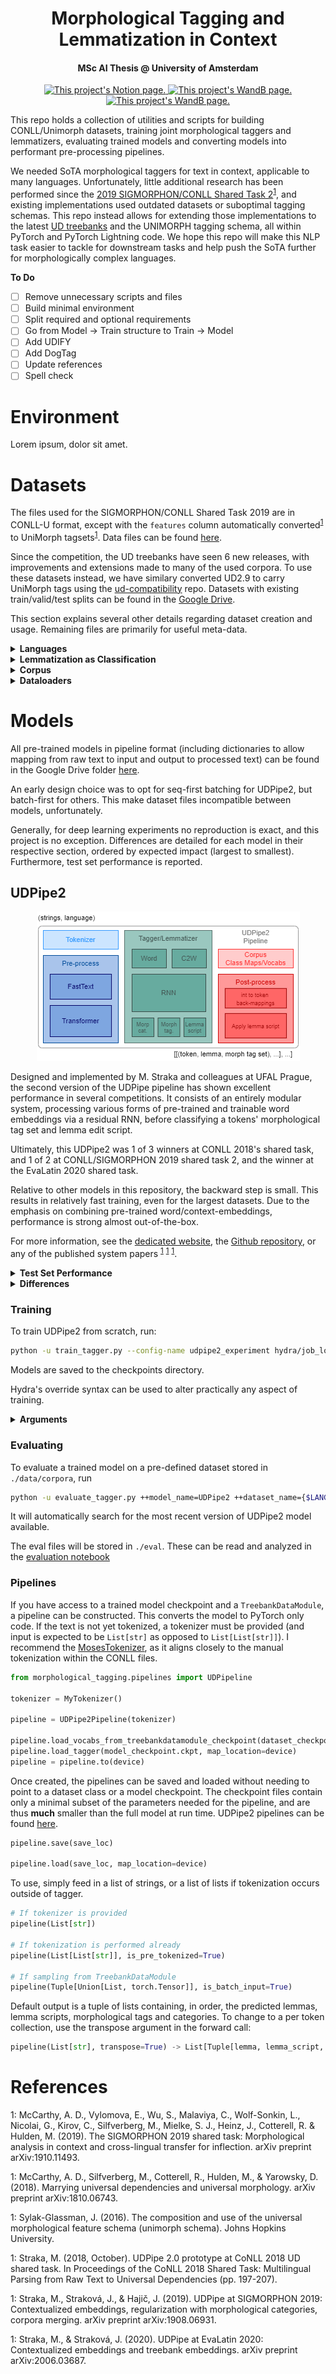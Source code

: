 <h1 align="center">
  Morphological Tagging and Lemmatization in Context
</h1>

<h4 align="center">MSc AI Thesis @ University of Amsterdam</h4>

<p align="center">
<a href="https://www.notion.so/MSc-AI-Thesis-9c3ba8027f6b4e3a82f0e391a6db76a9">
    <img
    src="https://img.shields.io/badge/Notion-%23000000.svg?style=for-the-badge&logo=notion&logoColor=white"
    alt="This project's Notion page."
    style="float: center;"
    />
</a>
<a href="https://wandb.ai/verhivo/morph_tag_lemmatize?workspace=user-verhivo">
    <img src="https://img.shields.io/badge/WandB-%23000000.svg?&style=for-the-badge&logo=weightsandbiases&logoColor=#FFBE00"
    alt="This project's WandB page."
    style="float: center;"
    />
</a>
<a href="https://drive.google.com/drive/folders/1O0NZgyjkiuWQ9FuqZpsgFII2j8487Mct?usp=sharing">
    <img src="https://img.shields.io/badge/Drive-%23000000.svg?&style=for-the-badge&logo=googledrive&logoColor=#FFBE00"
    alt="This project's WandB page."
    style="float: center;"
    />
</a>
</p>

This repo holds a collection of utilities and scripts for building CONLL/Unimorph datasets, training joint morphological taggers and lemmatizers, evaluating trained models and converting models into performant pre-processing pipelines.

We needed SoTA morphological taggers for text in context, applicable to many languages. Unfortunately, little additional research has been performed since the [2019 SIGMORPHON/CONLL Shared Task 2](https://sigmorphon.github.io/sharedtasks/2019/task2/)<sup>[1](#sharedtask2019)</sup>, and existing implementations used outdated datasets or suboptimal tagging schemas. This repo instead allows for extending those implementations to the latest [UD treebanks](https://universaldependencies.org/#language-) and the UNIMORPH tagging schema, all within PyTorch and PyTorch Lightning code. We hope this repo will make this NLP task easier to tackle for downstream tasks and help push the SoTA further for morphologically complex languages.

<!--
### Contents

1. **Environment:**
2. **Datasets:**
3. **Models:**
4. **References:** cited papers useful for further reading
-->

**To Do**
- [ ] Remove unnecessary scripts and files
- [ ] Build minimal environment
- [ ] Split required and optional requirements
- [ ] Go from Model -> Train structure to Train -> Model
- [ ] Add UDIFY
- [ ] Add DogTag
- [ ] Update references
- [ ] Spell check

# Environment

Lorem ipsum, dolor sit amet.

# Datasets

The files used for the SIGMORPHON/CONLL Shared Task 2019 are in CONLL-U format, except with the `features` column automatically converted<sup>[1](#udconversion)</sup> to UniMorph tagsets<sup>[1](#unimorphschema)</sup>. Data files can be found [here](https://github.com/sigmorphon/2019).

Since the competition, the UD treebanks have seen 6 new releases, with improvements and extensions made to many of the used corpora. To use these datasets instead, we have similary converted UD2.9 to carry UniMorph tags using the [ud-compatibility](https://github.com/unimorph/ud-compatibility) repo. Datasets with existing train/valid/test splits can be found in the [Google Drive](https://drive.google.com/file/d/1lSYGYB-4b5dztlg1iilccctI1KAxVV_e/view?usp=sharing).

This section explains several other details regarding dataset creation and usage. Remaining files are primarily for useful meta-data.

<details>
<summary><b>Languages</b></summary>
<p style="margin-left: 40px">

While there are now many [UD treebanks](https://universaldependencies.org/#language-), not all lend themselves equally well to this task. Using the informaton scraped from the UD site, if limiting to languages with quality above 0 (treebanks with important information missing or misformatted are punished to have quality very near 0), and support from common pre-trained models like FastText and BERT, 38 languages over 15 linguistic typologies remain. Of these, most, but not all, are high-resource (and likely provide strong models).

The remaining languages are detailed in the table below.

|            | Family                        |   N_Treebanks |   Sentences (k) |   Tokens (k) |   N_Genres |   Stars |
|------------|-------------------------------|:-------------:|:---------------:|:------------:|:----------:|:-------:|
| Afrikaans  | IE, Germanic                  |             1 |               2 |           49 |          2 |     3.5 |
| Arabic     | Afro-Asiatic, Semitic         |             1 |               8 |          242 |          1 |     3   |
| Armenian   | IE, Armenian                  |             1 |               3 |           52 |          6 |     4   |
| Belarusian | IE, Slavic                    |             1 |              25 |          305 |          7 |     4.5 |
| Bulgarian  | IE, Slavic                    |             1 |              11 |          156 |          3 |     4   |
| Catalan    | IE, Romance                   |             1 |              17 |          537 |          1 |     4   |
| Croatian   | IE, Slavic                    |             1 |               9 |          199 |          3 |     4   |
| Czech      | IE, Slavic                    |             4 |             127 |         2204 |          5 |     4   |
| Dutch      | IE, Germanic                  |             2 |              21 |          307 |          1 |     2.5 |
| English    | IE, Germanic                  |             6 |              38 |          608 |          2 |     3   |
| Estonian   | Uralic, Finnic                |             2 |              37 |          511 |          4 |     4   |
| Finnish    | Uralic, Finnic                |             1 |              15 |          202 |          6 |     3.5 |
| French     | IE, Romance                   |             5 |              25 |          559 |          4 |     3.5 |
| Galician   | IE, Romance                   |             1 |               1 |           23 |          1 |     3.5 |
| German     | IE, Germanic                  |             2 |             206 |         3687 |          3 |     4   |
| Greek      | IE, Greek                     |             1 |               3 |           62 |          3 |     3.5 |
| Icelandic  | IE, Germanic                  |             2 |              51 |         1142 |          4 |     3   |
| Indonesian | Austronesian, Malayo-Sumbawan |             2 |               7 |          148 |          2 |     3.5 |
| Irish      | IE, Celtic                    |             1 |               5 |          116 |          5 |     2   |
| Italian    | IE, Romance                   |             5 |              34 |          737 |          3 |     3.5 |
| Japanese   | Japanese                      |             2 |              16 |          344 |          2 |     2   |
| Latin      | IE, Latin                     |             1 |               9 |          242 |          2 |     4   |
| Latvian    | IE, Baltic                    |             1 |              16 |          266 |          5 |     3.5 |
| Lithuanian | IE, Baltic                    |             2 |               4 |           75 |          4 |     2.5 |
| Norwegian  | IE, Germanic                  |             2 |              38 |          612 |          3 |     4   |
| Polish     | IE, Slavic                    |             2 |              39 |          478 |          5 |     4   |
| Portuguese | IE, Romance                   |             1 |               9 |          211 |          1 |     4   |
| Romanian   | IE, Romance                   |             3 |              40 |          937 |          2 |     4   |
| Russian    | IE, Slavic                    |             3 |             110 |         1813 |          1 |     4   |
| Serbian    | IE, Slavic                    |             1 |               4 |           98 |          1 |     4   |
| Slovak     | IE, Slavic                    |             1 |              11 |          106 |          3 |     3.5 |
| Slovenian  | IE, Slavic                    |             2 |              11 |          170 |          3 |     3.5 |
| Spanish    | IE, Romance                   |             1 |              18 |          555 |          1 |     4   |
| Swedish    | IE, Germanic                  |             1 |               5 |           91 |          3 |     3.5 |
| Tamil      | Dravidian, Southern           |             1 |               1 |            9 |          1 |     2.5 |
| Telugu     | Dravidian, South Central      |             1 |               1 |            6 |          1 |     1   |
| Turkish    | Turkic, Southwestern          |             6 |              73 |          640 |          2 |     3.5 |
| Welsh      | IE, Celtic                    |             1 |               2 |           41 |          5 |     2.5 |

</p>
</details>

<details>
<summary><b>Lemmatization as Classification</b></summary>
<p>

Lemmatization is the task of taking a word-form (potentially inflected or derivated), and convert it to its dictionary entry form. In terms of ML, this is a seq2seq task at the character level. Despite this, the best competition entries model inflection as a token-level classification task, where the classes are deterministic mappings based on minimal edit scripts. While this constricts the model to only edit actions present in the training dataset, it is empirically found to allow for faster convergence and strong performance regardless.

Briefly, a lemma script consists of three parts, i) the capitalization script, denoting which case is used from which character onwards, ii) the prefix edit script and the affix edit script. The prefix and affix are determined to be those parts of the string before and after, respectively, of the longest common substring with word form. Three actions are possible: '-' remove the character, '+?' add a character, '*' keep the character. Two special cases exist: 'ign_?' ignore the word form altogether and use an irregular lemma, 'd' do nothing. In the scripts, the separate parts are divided by a pipe character.

In `./morphological_tagging/data/lemma_script.py` the class `LemmaScriptGenerator` implements a Myer's diff algorithm variant (adapted from [myersdiff](https://github.com/amar-b/myersdiff)) to generate the lemma script. The function `apply_lemma_script` applies a lemma script to a word-form, producing a lemma. In the case that the edit script is misconfigures and is too long for the word-form, the script returns an intermediate result.

The 15 most common lemma edit scripts for the English language are
| Rule         |   Count | Examples                                        |
|--------------|---------|-------------------------------------------------|
| L0\|d\|d     |  450024 | the→the, i→i, like→like                         |
| L0\|d\|-     |   35460 | arrives→arrive, later→late, flights→flight      |
| U0,L1\|d\|d  |   27682 | Tuesday→Tuesday, President→President, Bush→Bush |
| L0\|ign_be   |   11628 | 'm→be, is→be, am→be                             |
| L0\|d\|--    |   10252 | sixth→six, over→ov, does→do                     |
| U0\|d\|d     |    8944 | I→I, i→I, AP→AP                                 |
| L0\|d\|---   |    6917 | cheapest→cheap, returning→return, laying→lay    |
| L0\|--+b\|d  |    3321 | 're→be, Are→be, are→be                          |
| L0\|d\|---+e |    3295 | leaving→leave, making→make, arriving→arrive     |
| L0\|d\|-+v+e |    2841 | HAS→have, has→have, had→have                    |
| U0\|ign_I    |    2745 | my→I, me→I, Me→I                                |
| L0\|d\|---+y |    2039 | carries→carry, cities→city, earlier→early       |
| L0\|d\|--+e  |    1932 | him→he, ninth→nine, his→he                      |
| L0\|d\|-+o*  |    1646 | grew→grow, knew→know, 'nt→not                   |
| L0\|d\|--+y  |    1433 | their→they, said→say, paid→pay                  |

In general, the lemma scripts are strongly exponential, with most unique instances corresponding to extremely rare instances.

<p align="center">
    <img
    src="./misc/figures/english_lemma_script_distribution.png"
    alt="Enlgish lemma script distribution"
    style="float: center;"
    />
</p>

</p>
</details>

<details>
<summary><b>Corpus</b></summary>
<p>

The class `DocumentCorpus` in `./morphological_tagging/data/corpus` provides all utilities for loading in and processing a collection of conll-u structured files into a single PyTorch dataset. Class-method `.parse_connlu_file` allows for reading in a single CONLL-u file, keeping only the relevant fields (using [conllu](https://github.com/EmilStenstrom/conllu/)). Once loading-in has completed, class-method `.setup` generates the necesarry vocabularies and torch tensors. Class-method `.def collate_batch` is ideal for taking a list of documents from the corpus and transforming these to trainable tensors (including characters, tokens, pretrained embeddings, etc.).

Before creating a corpus, however, choosing which files to include is important. The function `get_conllu_files` iterates through the `source` directory, searching for files that match the treebank-name, language provided.

The `TreebankDataModule` class is a PyTorch-Lightning `DataModule` that wraps both of the above, and streamlines the entire process (ideal for training scripts). To build, first call the `.prepare_data` class-method, which searches for files with the right language-family and name pairing (e.g. "Germanic" & "PUDT" or "English" & "merge"). After, the `.setup` class-method prepares for training. Train, validation and test dataloaders are also provided.

To build a `TreebankDataModule` for later use (takes about 10-15 minutes for larger languages like Czech or Russian), run

```python
python -u build_treebank_corpus.py hydra/job_logging=disabled hydra/hydra_logging=disabled
```

The corresponding config file, completely overwritable using Hydra's comman-line interface, can be found in `./morphological_tagging/config/treebank_corpus.yaml`.

</p>
</details>

<details>
<summary><b>Dataloaders</b></summary>
<p>

Ultimately, morphological analysis and lemmatization in context is a token-level seq2seq task. Batching at the sentence level, even when length-sorting, will be inefficient, with only the first batches containing long sentences, and the last containg a few words at most. To ensure constant memory usage, and reduce the number of batches per epoch `./morphological_tagging/data/dataloaders.py` contains classes that batch according to the total number of tokens, dynamically allocating the batch-size.

</p>
</details>

# Models

All pre-trained models in pipeline format (including dictionaries to allow mapping from raw text to input and output to processed text) can be found in the Google Drive folder [here](https://drive.google.com/drive/u/0/folders/1O0NZgyjkiuWQ9FuqZpsgFII2j8487Mct).

An early design choice was to opt for seq-first batching for UDPipe2, but batch-first for others. This make dataset files incompatible between models, unfortunately.

Generally, for deep learning experiments no reproduction is exact, and this project is no exception. Differences are detailed for each model in their respective section, ordered by expected impact (largest to smallest). Furthermore, test set performance is reported.

## UDPipe2

<p align="center">
    <img
    src="./misc/figures/UDPipe2 Pipeline.png"
    alt="UDPipe2's pipeline"
    style="float: center;"
    />
</p>

Designed and implemented by M. Straka and colleagues at UFAL Prague, the second version of the UDPipe pipeline has shown excellent performance in several competitions. It consists of an entirely modular system, processing various forms of pre-trained and trainable word embeddings via a residual RNN, before classifying a tokens' morphological tag set and lemma edit script.

Ultimately, this UDPipe2 was 1 of 3 winners at CONLL 2018's shared task, and 1 of 2 at CONLL/SIGMORPHON 2019 shared task 2, and the winner at the EvaLatin 2020 shared task.

Relative to other models in this repository, the backward step is small. This results in relatively fast training, even for the largest datasets. Due to the emphasis on combining pre-trained word/context-embeddings, performance is strong almost out-of-the-box.

For more information, see the [dedicated website](https://ufal.mff.cuni.cz/udpipe/2), the [Github repository](https://github.com/ufal/udpipe/tree/udpipe-2), or any of the published system papers <sup>[1](#udpipe2conll)</sup> <sup>[1](#UDPipe2SIGMORPHON)</sup> <sup>[1](#UDPipe2EvaLatin)</sup>.

<details>
<summary><b>Test Set Performance</b></summary>
<p>

| | Lemma Acc.       | Lev. Dist.       | Morph. Set Acc.   | Morph. Tag F1  (micro/macro)   |   Tokens/sec |
|:---|:---:|:---:|:---:|:---:|:---:|
| Arabic  | 0.93 +- 1.54e-03 | 0.21 +- 5.32e-03 | 0.90 +- 1.81e-03  | 0.96/0.85       |         2313.08 |
| Czech   | 0.98 +- 2.78e-04 | 0.03 +- 6.10e-04 | 0.92 +- 5.82e-04  | 0.98/0.90       |         2930.3  |
| Dutch   | 0.94 +- 1.60e-03 | 0.12 +- 3.83e-03 | 0.95 +- 1.51e-03  | 0.97/0.93       |         3222.71 |
| English | 0.97 +- 6.07e-04 | 0.05 +- 1.33e-03 | 0.92 +- 1.01e-03  | 0.96/0.90       |         2976.7  |
| Finnish | 0.82 +- 2.64e-03 | 0.44 +- 7.71e-03 | 0.81 +- 2.69e-03  | 0.92/0.62       |         2632.62 |
| French  | 0.98 +- 6.72e-04 | 0.04 +- 1.63e-03 | 0.92 +- 1.25e-03  | 0.97/0.87       |         3715.83 |
| Russian | 0.97 +- 4.05e-04 | 0.06 +- 9.90e-04 | 0.92 +- 6.40e-04  | 0.97/0.88       |         2759.4  |
| Turkish | 0.91 +- 1.21e-03 | 0.19 +- 3.13e-03 | 0.77 +- 1.80e-03  | 0.89/0.58       |         1828.43 |

*Tokens per second* measured using a NVIDIA GTX 1080Ti GPU, with batches of 2048 tokens.

</p>
</details>

<details>
<summary><b>Differences</b></summary>
<p>

1. **Morph. tag factoring**: due to some morphological tags not being present in the initial UniMorph schema, and lack of detail regarding implementation, regularisation was not conducted via factoring the tags into their classes. Rather, the model was further tasked with seperately predicting presence of a cateogry
2. **Sparse embeddings**: PyTorch's sparse word embeddings and LazyAdam resulted in some very nasty optimization errors. Instead, non-sparse variants are used. This proved equally fast, and likely provided some additional reguralization
3. **Additional Reguralization**: overfit seems the most prevalent issue. As such, some additional regularization methods were applied. Both tokens and characters are masked (with low likelihood) prior to being fed into their respective models. Where possible, weight-decay was applied via AdamW

</p>
</details>

### Training

To train UDPipe2 from scratch, run:

```bash
python -u train_tagger.py --config-name udpipe2_experiment hydra/job_logging=disabled hydra/hydra_logging=disabled
```

Models are saved to the checkpoints directory.

Hydra's override syntax can be used to alter practically any aspect of training.

<details>
<summary><b>Arguments</b></summary>
<p>The [default config file](./config/udpipe2_experiment) post-processing looks like:

```yaml
# From ./config/default_train.yaml
# Experiment setup default for all models
print_hparams: False
prog_bar_refresh_rate: 200

monitor: valid/clf_agg
monitor_mode: "max"
save_checkpoints: True
save_top_k: 1

seed: 610
gpu: 1
deterministic: False
debug: False
fdev_run: False

logging:
  logger: wandb
  logger_kwargs:
    project: morphological_tagging_v2
    log_model: True
    offline: False

# From ./config/udpipe2_experiment.yaml
# Experiment setup specific to UDPipe2
experiment_name: UDPipe2
architecture: udpipe2

data:
  language: English
  treebank_name: ATIS
  batch_first: False
  len_sorted: True
  batch_size: 32
  source: ./morphological_tagging/data/um-treebanks-v2.9

trainer:
  gradient_clip_val: 2
  max_epochs: 60
  num_sanity_val_steps: 0

# From ./config/preprocessor/udpipe2.yaml
# These get fed to the UDPipe2 model, then to the UDPipe2Preprocessor class
preprocessor:
    word_embeddings: True
    context_embeddings: True
    tokenizer: None
    language: English
    lower_case_backup: False
    transformer_name: bert-base-multilingual-cased
    transformer_dropout: null
    layer_pooling: average
    n_layers_pooling: 4
    wordpiece_pooling: first

# From ./config/model/udpipe2.yaml
# These get fed to the UDPipe2 model
model:
    c2w_kwargs:
        embedding_dim: 256
        h_dim: 256
        out_dim: 256
        bidirectional: True
        rnn_type: gru
        batch_first: False
        dropout: 0.5
    w_embedding_dim: 512
    word_rnn_kwargs:
        h_dim: 512
        bidirectional: True
        rnn_type: lstm
        num_layers: 3
        residual: True
        batch_first: False
        dropout: 0.5
    char_mask_p: 0.1
    token_mask_p: 0.2
    label_smoothing: 0.03
    reg_loss_weight: 2
    lr: 1.0e-3
    betas:
    - 0.9
    - 0.99
    weight_decay: 1.0e-2
    scheduler_name: step
    scheduler_kwargs:
        milestones:
            - 40
        gamma: 0.1

# From ./config/default_train.yaml
# Prevents Hydra altering the working directory
hydra:
  run:
    dir: .
  output_subdir: null
  sweep:
    dir: .
    subdir: .


```

If a `TreebankDataModule` has been generated and saved already, it can be loaded in by using the override

```bash

++data.file_path=./morphological_tagging/data/corpora/{$FILE_NAME}.pickle

```

This will invalidate all other `data` keys, besides `batch_size`.

Make certain to alter the preprocessor's language as well:

```bash

++logging.logger_kwargs.job_type={$LANGUAGE} ++preprocessor.language={$LANGUAGE} ++data.language={$LANGUAGE}

```

The `trainer` key specifies keyword arguments for a PyTorch-Lightning trainer. For example, to easily specify half-precision training, simply use override

```bash
++trainer.precision=16
```

</p>
</details>

### Evaluating

To evaluate a trained model on a pre-defined dataset stored in `./data/corpora`, run

```bash
python -u evaluate_tagger.py ++model_name=UDPipe2 ++dataset_name={$LANGUAGE}_{$TREEBANKNAME} hydra/job_logging=disabled hydra/hydra_logging=disabled
```

It will automatically search for the most recent version of UDPipe2 model available.

The eval files will be stored in `./eval`. These can be read and analyzed in the [evaluation notebook](./evaluation.ipynb)

### Pipelines



If you have access to a trained model checkpoint and a `TreebankDataModule`, a pipeline can be constructed. This converts the model to PyTorch only code. If the text is not yet tokenized, a tokenizer must be provided (and input is expected to be `List[str]` as opposed to `List[List[str]]`). I recommend the [MosesTokenizer](https://github.com/alvations/sacremoses), as it aligns closely to the manual tokenization within the CONLL files.

```python
from morphological_tagging.pipelines import UDPipeline

tokenizer = MyTokenizer()

pipeline = UDPipe2Pipeline(tokenizer)

pipeline.load_vocabs_from_treebankdatamodule_checkpoint(dataset_checkpoint.pickle)
pipeline.load_tagger(model_checkpoint.ckpt, map_location=device)
pipeline = pipeline.to(device)
```

Once created, the pipelines can be saved and loaded without needing to point to a dataset class or a model checkpoint. The checkpoint files contain only a minimal subset of the parameters needed for the pipeline, and are thus **much** smaller than the full model at run time. UDPipe2 pipelines can be found [here](https://drive.google.com/drive/u/0/folders/1inRcHXtjqzVFYa7zzB2HMhoKaPwEcQlv).

```python
pipeline.save(save_loc)

pipeline.load(save_loc, map_location=device)
```

To use, simply feed in a list of strings, or a list of lists if tokenization occurs outside of tagger.

```python
# If tokenizer is provided
pipeline(List[str])

# If tokenization is performed already
pipeline(List[List[str]], is_pre_tokenized=True)

# If sampling from TreebankDataModule
pipeline(Tuple[Union[List, torch.Tensor]], is_batch_input=True)
```

Default output is a tuple of lists containing, in order, the predicted lemmas, lemma scripts, morphological tags and categories. To change to a per token collection, use the transpose argument in the forward call:

```python
pipeline(List[str], transpose=True) -> List[Tuple[lemma, lemma_script, morph_tags, morph_cats], ...]
```

# References

<a name="sharedtask2019">1</a>: McCarthy, A. D., Vylomova, E., Wu, S., Malaviya, C., Wolf-Sonkin, L., Nicolai, G., Kirov, C., Silfverberg, M., Mielke, S. J., Heinz, J., Cotterell, R. & Hulden, M. (2019). The SIGMORPHON 2019 shared task: Morphological analysis in context and cross-lingual transfer for inflection. arXiv preprint arXiv:1910.11493.

<a name="udconversion">1</a>: McCarthy, A. D., Silfverberg, M., Cotterell, R., Hulden, M., & Yarowsky, D. (2018). Marrying universal dependencies and universal morphology. arXiv preprint arXiv:1810.06743.

<a name="unimorphschema">1</a>: Sylak-Glassman, J. (2016). The composition and use of the universal morphological feature schema (unimorph schema). Johns Hopkins University.

<a name="udpipe2conll">1</a>: Straka, M. (2018, October). UDPipe 2.0 prototype at CoNLL 2018 UD shared task. In Proceedings of the CoNLL 2018 Shared Task: Multilingual Parsing from Raw Text to Universal Dependencies (pp. 197-207).

<a name="UDPipe2SIGMORPHON">1</a>: Straka, M., Straková, J., & Hajič, J. (2019). UDPipe at SIGMORPHON 2019: Contextualized embeddings, regularization with morphological categories, corpora merging. arXiv preprint arXiv:1908.06931.

<a name="UDPipe2EvaLatin">1</a>: Straka, M., & Straková, J. (2020). UDPipe at EvaLatin 2020: Contextualized embeddings and treebank embeddings. arXiv preprint arXiv:2006.03687.
